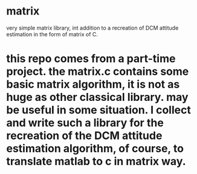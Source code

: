 # matrix
very simple matrix library, int addition to a recreation of DCM attitude estimation in the form of matrix of C.
# this repo comes from a part-time project. the matrix.c contains some basic matrix algorithm, it is not as huge as other classical library. may be useful in some situation. I collect and write such a library for the recreation of the DCM attitude estimation algorithm, of course, to translate matlab to c in matrix way.

